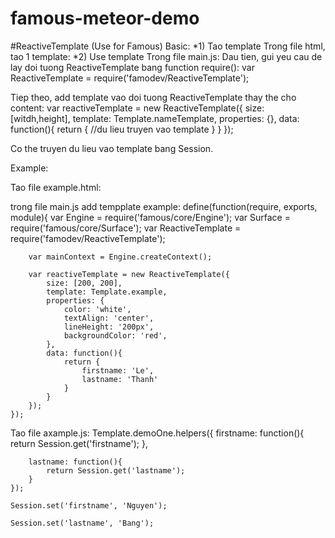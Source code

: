 famous-meteor-demo
==================
#ReactiveTemplate (Use for Famous)
Basic:
*1) Tao template
Trong file html, tao 1 template:
      <template name= "name-template">
      	//noi dung template
      </template>
*2) Use template
Trong file main.js:
Dau tien, gui yeu cau de lay doi tuong ReactiveTemplate bang function require():
      var ReactiveTemplate    = require('famodev/ReactiveTemplate');

Tiep theo, add template vao doi tuong ReactiveTemplate thay the cho content:
      var reactiveTemplate    = new ReactiveTemplate({
          size: [witdh,height],
          template: Template.nameTemplate,
          properties: {},
          data: function(){
              return {
                  //du lieu truyen vao template
              }
          }
      });
      
Co the truyen du lieu vao template bang Session.

Example:

Tao file example.html:
		<template name='example'>
				Firstname: {{ firstname }}
				<br/>
				Lastname: {{ lastname }}
		</template>
    
trong file main.js add tempplate example:
    define(function(require, exports, module){
        var Engine              = require('famous/core/Engine');
        var Surface             = require('famous/core/Surface');
        var ReactiveTemplate    = require('famodev/ReactiveTemplate');


        var mainContext = Engine.createContext();
        
        var reactiveTemplate = new ReactiveTemplate({
            size: [200, 200],
            template: Template.example,
            properties: {
                color: 'white',
                textAlign: 'center',
                lineHeight: '200px',
                backgroundColor: 'red',
            },
            data: function(){
                return {
                    firstname: 'Le',
                    lastname: 'Thanh'
                }
            }
        });
    });
    
Tao file axample.js:
    Template.demoOne.helpers({
    	firstname: function(){
            return Session.get('firstname');
    	},
    
    	lastname: function(){
    		return Session.get('lastname');
    	}
    });
    
    Session.set('firstname', 'Nguyen');
    
    Session.set('lastname', 'Bang');


   
